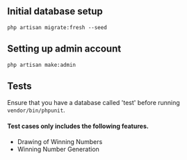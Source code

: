 ## Initial database setup
`php artisan migrate:fresh --seed`

## Setting up admin account
`php artisan make:admin`

## Tests
Ensure that you have a database called 'test' before running `vendor/bin/phpunit`. 

#### Test cases only includes the following features.
 - Drawing of Winning Numbers
 - Winning Number Generation
